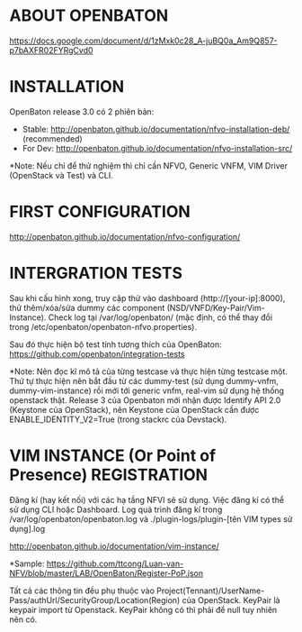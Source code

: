 # ABOUT OPENBATON
 https://docs.google.com/document/d/1zMxk0c28_A-juBQ0a_Am9Q857-p7bAXFR02FYRgCvd0

# INSTALLATION
OpenBaton release 3.0 có 2 phiên bản: 
+ Stable: http://openbaton.github.io/documentation/nfvo-installation-deb/ (recommended)
+ For Dev: http://openbaton.github.io/documentation/nfvo-installation-src/

*Note: Nếu chỉ để thử nghiệm thì chỉ cần NFVO, Generic VNFM, VIM Driver (OpenStack và Test) và CLI.

# FIRST CONFIGURATION
 http://openbaton.github.io/documentation/nfvo-configuration/

# INTERGRATION TESTS 

Sau khi cấu hình xong, truy cập thử vào dashboard (http://[your-ip]:8000), thử thêm/xóa/sửa dummy các component (NSD/VNFD/Key-Pair/Vim-Instance). Check log tại /var/log/openbaton/ (mặc định, có thể thay đổi trong /etc/openbaton/openbaton-nfvo.properties).

Sau đó thực hiện bộ test tính tương thích của OpenBaton: https://github.com/openbaton/integration-tests
 
 *Note: Nên đọc kĩ mô tả của từng testcase và thực hiện từng testcase một. Thứ tự thực hiện nên bắt đầu từ các dummy-test (sử dụng dummy-vnfm, dummy-vim-instance) rồi mới tới generic vnfm, real-vim sử dụng hệ thống openstack thật. Release 3 của Openbaton mới nhận được Identify API 2.0 (Keystone của OpenStack), nên Keystone của OpenStack cần được ENABLE_IDENTITY_V2=True (trong stackrc của Devstack).

# VIM INSTANCE (Or Point of Presence) REGISTRATION 

Đăng kí (hay kết nối) với các hạ tầng NFVI sẽ sử dụng. Việc đăng kí có thể sử dụng CLI hoặc Dashboard. Log quá trình đăng kí trong /var/log/openbaton/openbaton.log và ./plugin-logs/plugin-[tên VIM types sử dụng].log

http://openbaton.github.io/documentation/vim-instance/

*Sample: 
https://github.com/ttcong/Luan-van-NFV/blob/master/LAB/OpenBaton/Register-PoP.json

Tất cả các thông tin đều phụ thuộc vào Project(Tennant)/UserName-Pass/authUrl/SecurityGroup/Location(Region) của OpenStack.
KeyPair là keypair import từ Openstack. KeyPair không có thì phải để null tuy nhiên nên có.

